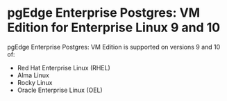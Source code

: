 # pgEdge Enterprise Postgres: VM Edition for Enterprise Linux 9 and 10

pgEdge Enterprise Postgres: VM Edition is supported on versions 9 and 10 of: 

* Red Hat Enterprise Linux (RHEL)
* Alma Linux 
* Rocky Linux
* Oracle Enterprise Linux (OEL)


